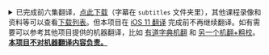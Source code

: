 <details>
<summary>
已完成前六集翻译，<a href="https://github.com/ApolloZhu/Developing-iOS-10-Apps-with-Swift/archive/master.zip">点此下载</a>（字幕在 <code>subtitles</code> 文件夹里），其他课程录像和资料等可以查看<a href="./tools/download.md">下载列表</a>。但本项目在 <a href="https://github.com/ApolloZhu/Developing-iOS-11-Apps-with-Swift">iOS 11 翻译</a> 完成前不再继续翻译。如有需要可以参考其他项目提供的机器翻译，比如 <a href="https://github.com/iam36/Translate-Developing-iOS-10-Apps-with-Swift">有道字典机翻</a> 和 <a href="https://github.com/JaminZhou/Developing-iOS-10-Apps-with-Swift">另一个机翻+粗校</a>。<strong><u>本项目不对机器翻译内容负责。</u></strong>
</summary>

# 常见问题与解答

如果您阅读完后还是有问题，请通过 “联系我们” 中提供的方式咨询。

## 联系我们

推荐 [GitHub Issues](https://github.com/ApolloZhu/Developing-iOS-10-Apps-with-Swift/issues/new)，或者发电子邮件到 [public-apollonian@outlook.com](mailto:public-apollonian@outlook.com)。

## 字幕使用

### 字幕乱码

如果字幕有乱码，请点击 [中文乱码报错用 Issue](https://github.com/x140yu/Developing_iOS_8_Apps_With_Swift/issues/131) 进行乱码的报错和寻求解决方案。

### 字幕看不清

播放器应该都可以设置字幕样式，所以不接受在字幕中加上声明样式的代码。

设置方法每个系统每个播放器的每个版本都可能不一样，请自行搜索/研究。

推荐样式是白字+黑边，一般情况下都是能看清的。

## 字幕更新

### 如何关注更新？

如果您想收到每集翻译完成的更新，请订阅 [RSS源](https://github.com/ApolloZhu/Developing-iOS-10-Apps-with-Swift/releases.atom)。如果您想要更密切地获得最新动态，您也可以 [关注（Watch）项目的更新](https://github.com/ApolloZhu/Developing-iOS-10-Apps-with-Swift/subscription)。

## 支持我们

在此先感谢所有关注、分享和参与本项目的所有人！

### 您的分享非常重要！

除了 ***Star*** 之外，同时也希望您能够通过各种国内外社交平台，如 微信公众号，微博，博客，开发者头条，简书，CSDN 等为我们宣传推广，以**吸引更多的人加入翻译，加快翻译速度**，同时帮助更多有需要的人。

### 为什么捐助一直在拖？

十分感谢大家的好意，我们之后应该会支持微信、支付宝和其他平台的打赏。资金的用途尚未定，但一定会保持公开透明。可以理解大家的心情，先不论我们不是为了盈利，但是现在翻译还没有完成（而且还经常被催），接受大家的善意会于心有愧。

</details>
